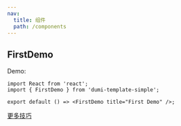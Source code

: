 ```yaml
---
nav:
  title: 组件
  path: /components
---
```


## FirstDemo

Demo:

```tsx
import React from 'react';
import { FirstDemo } from 'dumi-template-simple';

export default () => <FirstDemo title="First Demo" />;
```

[更多技巧](https://d.umijs.org/guide/demo-principle)
